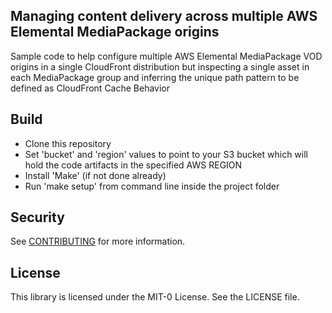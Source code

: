 ## Managing content delivery across multiple AWS Elemental MediaPackage origins
Sample code to help configure multiple AWS Elemental MediaPackage VOD origins in a single CloudFront distribution but inspecting a single asset in each MediaPackage group and inferring the unique path pattern to be defined as CloudFront Cache Behavior

## Build

* Clone this repository
* Set 'bucket' and 'region' values to point to your S3 bucket which will hold the code artifacts in the specified AWS REGION
* Install 'Make' (if not done already)
* Run 'make setup' from command line inside the project folder

## Security

See [CONTRIBUTING](CONTRIBUTING.md#security-issue-notifications) for more information.

## License

This library is licensed under the MIT-0 License. See the LICENSE file.
